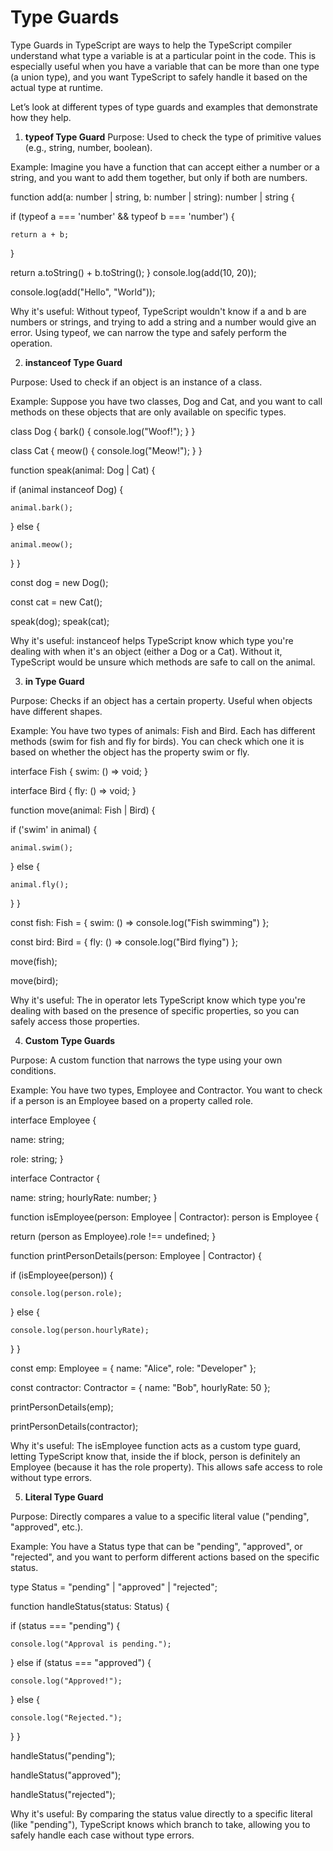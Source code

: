 # Type Guards
Type Guards in TypeScript are ways to help the TypeScript compiler understand what type a variable is at a particular point in the code. This is especially useful when you have a variable that can be more than one type (a union type), and you want TypeScript to safely handle it based on the actual type at runtime.

Let’s look at different types of type guards and examples that demonstrate how they help.


1. **typeof Type Guard**
Purpose: Used to check the type of primitive values (e.g., string, number, boolean).

Example:
Imagine you have a function that can accept either a number or a string, and you want to add them together, but only if both are numbers.

function add(a: number | string, b: number | string): number | string {

  if (typeof a === 'number' && typeof b === 'number') {

    return a + b; 

  }

  return a.toString() + b.toString(); 
}
console.log(add(10, 20));  

console.log(add("Hello", "World")); 

Why it's useful: Without typeof, TypeScript wouldn't know if a and b are numbers or strings, and trying to add a string and a number would give an error. Using typeof, we can narrow the type and safely perform the operation.


2. **instanceof Type Guard**

Purpose: Used to check if an object is an instance of a class.

Example:
Suppose you have two classes, Dog and Cat, and you want to call methods on these objects that are only available on specific types.

class Dog {
  bark() { console.log("Woof!"); }
}

class Cat {
  meow() { console.log("Meow!"); }
}

function speak(animal: Dog | Cat) {

  if (animal instanceof Dog) {

    animal.bark(); 

  } else {

    animal.meow(); 
  }
}

const dog = new Dog();

const cat = new Cat();

speak(dog); 
speak(cat); 

Why it's useful: instanceof helps TypeScript know which type you're dealing with when it's an object (either a Dog or a Cat). Without it, TypeScript would be unsure which methods are safe to call on the animal.

3. **in Type Guard**

Purpose: Checks if an object has a certain property. Useful when objects have different shapes.

Example:
You have two types of animals: Fish and Bird. Each has different methods (swim for fish and fly for birds). You can check which one it is based on whether the object has the property swim or fly.

interface Fish {
  swim: () => void;
}

interface Bird {
  fly: () => void;
}

function move(animal: Fish | Bird) {

  if ('swim' in animal) {

    animal.swim(); 

  } else {

    animal.fly(); 
  }
}

const fish: Fish = { swim: () => console.log("Fish swimming") };

const bird: Bird = { fly: () => console.log("Bird flying") };

move(fish); 

move(bird); 

Why it's useful: The in operator lets TypeScript know which type you're dealing with based on the presence of specific properties, so you can safely access those properties.


4. **Custom Type Guards**


Purpose: A custom function that narrows the type using your own conditions.

Example:
You have two types, Employee and Contractor. You want to check if a person is an Employee based on a property called role.

interface Employee {

  name: string;

  role: string;
}

interface Contractor {

  name: string;
  hourlyRate: number;
}

function isEmployee(person: Employee | Contractor): person is Employee {

  return (person as Employee).role !== undefined;
}

function printPersonDetails(person: Employee | Contractor) {

  if (isEmployee(person)) {

    console.log(person.role); 

  } else {

    console.log(person.hourlyRate); 
  }
}

const emp: Employee = { name: "Alice", role: "Developer" };

const contractor: Contractor = { name: "Bob", hourlyRate: 50 };

printPersonDetails(emp);

printPersonDetails(contractor); 

Why it's useful: The isEmployee function acts as a custom type guard, letting TypeScript know that, inside the if block, person is definitely an Employee (because it has the role property). This allows safe access to role without type errors.

5. **Literal Type Guard**

Purpose: Directly compares a value to a specific literal value ("pending", "approved", etc.).

Example:
You have a Status type that can be "pending", "approved", or "rejected", and you want to perform different actions based on the specific status.

type Status = "pending" | "approved" | "rejected";

function handleStatus(status: Status) {

  if (status === "pending") {

    console.log("Approval is pending.");

  } else if (status === "approved") {

    console.log("Approved!");

  } else {
    
    console.log("Rejected.");
  }
}

handleStatus("pending");

handleStatus("approved"); 

handleStatus("rejected"); 

Why it's useful: By comparing the status value directly to a specific literal (like "pending"), TypeScript knows which branch to take, allowing you to safely handle each case without type errors.

